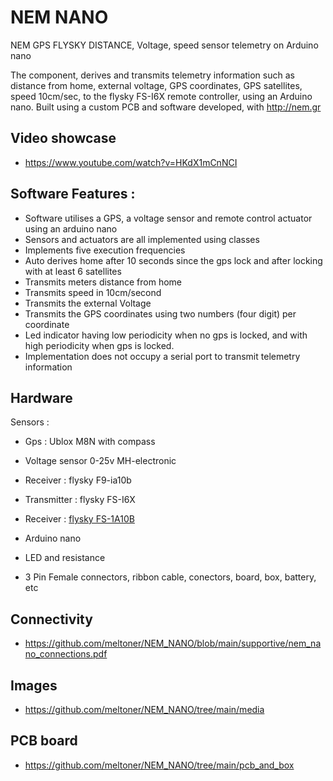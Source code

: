 # NEM NANO 

NEM GPS FLYSKY DISTANCE, Voltage, speed sensor telemetry on Arduino nano

The component, derives and transmits telemetry information such as distance from home, external voltage, GPS coordinates, GPS satellites, speed 10cm/sec, to the flysky FS-I6X remote controller, using an Arduino nano. Built using a custom PCB and software developed, with http://nem.gr

## Video showcase

- https://www.youtube.com/watch?v=HKdX1mCnNCI

## Software Features :

- Software utilises a GPS, a voltage sensor and remote control actuator using an arduino nano
- Sensors and actuators are all implemented using classes
- Implements five execution frequencies
- Auto derives home after 10 seconds since the gps lock and after locking with at least 6 satellites
- Transmits meters distance from home
- Transmits speed in 10cm/second
- Transmits the external Voltage
- Transmits the GPS coordinates using two numbers (four digit) per coordinate
- Led indicator having low periodicity when no gps is locked, and with high periodicity when gps is locked.
- Implementation does not occupy a serial port to transmit telemetry information

## Hardware

Sensors :

- Gps : Ublox M8N with compass
- Voltage sensor 0-25v MH-electronic
- Receiver : flysky F9-ia10b

- Transmitter : flysky FS-I6X
- Receiver : [flysky FS-1A10B](https://www.flysky-cn.com/ia10b-canshu)
- Arduino nano

- LED and resistance
- 3 Pin Female connectors, ribbon cable, conectors, board, box, battery, etc

## Connectivity

- https://github.com/meltoner/NEM_NANO/blob/main/supportive/nem_nano_connections.pdf

## Images

- https://github.com/meltoner/NEM_NANO/tree/main/media

## PCB board 

- https://github.com/meltoner/NEM_NANO/tree/main/pcb_and_box
